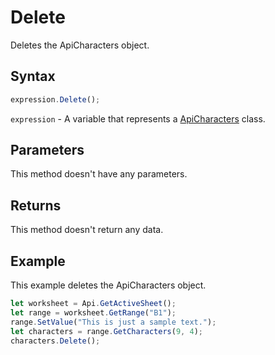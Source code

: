 # Delete

Deletes the ApiCharacters object.

## Syntax

```javascript
expression.Delete();
```

`expression` - A variable that represents a [ApiCharacters](../ApiCharacters.md) class.

## Parameters

This method doesn't have any parameters.

## Returns

This method doesn't return any data.

## Example

This example deletes the ApiCharacters object.

```javascript editor-
let worksheet = Api.GetActiveSheet();
let range = worksheet.GetRange("B1");
range.SetValue("This is just a sample text.");
let characters = range.GetCharacters(9, 4);
characters.Delete();
```
